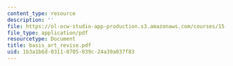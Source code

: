 ```yaml
---
content_type: resource
description: ''
file: https://ol-ocw-studio-app-production.s3.amazonaws.com/courses/15-094j-systems-optimization-models-and-computation-sma-5223-spring-2004/1b3a1b6d03110705039c24a39a037f83_basis_art_revise.pdf
file_type: application/pdf
resourcetype: Document
title: basis_art_revise.pdf
uid: 1b3a1b6d-0311-0705-039c-24a39a037f83
---
```

